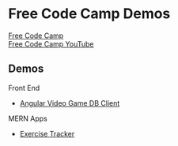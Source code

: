 # **Free Code Camp Demos**
[Free Code Camp](https://www.freecodecamp.org/) \
[Free Code Camp YouTube](https://www.youtube.com/channel/UC8butISFwT-Wl7EV0hUK0BQ)

## **Demos**
Front End
- [Angular Video Game DB Client](./angular-vgame-db)

MERN Apps
- [Exercise Tracker](./mern-exercise-tracker)



